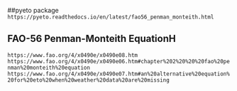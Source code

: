 ##pyeto package
`https://pyeto.readthedocs.io/en/latest/fao56_penman_monteith.html`
## FAO-56 Penman-Monteith EquationH
`https://www.fao.org/4/x0490e/x0490e08.htm`
`https://www.fao.org/4/x0490e/x0490e06.htm#chapter%202%20%20%20fao%20penman%20monteith%20equation`
`https://www.fao.org/4/x0490e/x0490e07.htm#an%20alternative%20equation%20for%20eto%20when%20weather%20data%20are%20missing`

